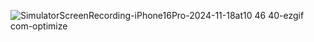 ![SimulatorScreenRecording-iPhone16Pro-2024-11-18at10 46 40-ezgif com-optimize](https://github.com/user-attachments/assets/0815fd29-0029-47c3-b7e9-43672b758513)
